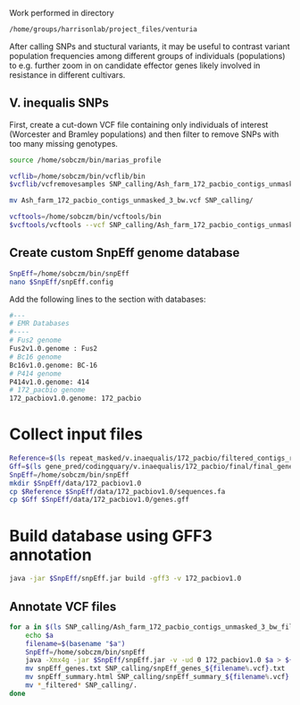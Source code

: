 Work performed in directory
```bash
/home/groups/harrisonlab/project_files/venturia
```

After calling SNPs and stuctural variants, it may be useful to contrast variant population
frequencies among different groups of individuals (populations) to e.g. further zoom in on
candidate effector genes likely involved in resistance in different cultivars.

## V. inequalis SNPs
First, create a cut-down VCF file containing only individuals of interest 
(Worcester and Bramley populations) and then filter to remove SNPs with too many missing genotypes.

```bash
source /home/sobczm/bin/marias_profile

vcflib=/home/sobczm/bin/vcflib/bin
$vcflib/vcfremovesamples SNP_calling/Ash_farm_172_pacbio_contigs_unmasked_3.vcf 083 096 097 098 101 106 119 >Ash_farm_172_pacbio_contigs_unmasked_3_bw.vcf 

mv Ash_farm_172_pacbio_contigs_unmasked_3_bw.vcf SNP_calling/

vcftools=/home/sobczm/bin/vcftools/bin
$vcftools/vcftools --vcf SNP_calling/Ash_farm_172_pacbio_contigs_unmasked_3_bw.vcf  --max-missing 0.95 --recode --out SNP_calling/Ash_farm_172_pacbio_contigs_unmasked_3_bw_filtered
```

## Create custom SnpEff genome database

```bash
SnpEff=/home/sobczm/bin/snpEff
nano $SnpEff/snpEff.config
```

Add the following lines to the section with databases:
```bash
#---
# EMR Databases
#----
# Fus2 genome
Fus2v1.0.genome : Fus2
# Bc16 genome
Bc16v1.0.genome: BC-16
# P414 genome
P414v1.0.genome: 414
# 172_pacbio genome
172_pacbiov1.0.genome: 172_pacbio
```

# Collect input files

```bash
Reference=$(ls repeat_masked/v.inaequalis/172_pacbio/filtered_contigs_repmask/172_pacbio_contigs_unmasked.fa)
Gff=$(ls gene_pred/codingquary/v.inaequalis/172_pacbio/final/final_genes_appended.gff3)
SnpEff=/home/sobczm/bin/snpEff
mkdir $SnpEff/data/172_pacbiov1.0
cp $Reference $SnpEff/data/172_pacbiov1.0/sequences.fa
cp $Gff $SnpEff/data/172_pacbiov1.0/genes.gff
```

# Build database using GFF3 annotation
```bash
java -jar $SnpEff/snpEff.jar build -gff3 -v 172_pacbiov1.0
```

## Annotate VCF files

```bash
for a in $(ls SNP_calling/Ash_farm_172_pacbio_contigs_unmasked_3_bw_filtered.recode.vcf); do
    echo $a
    filename=$(basename "$a")
    SnpEff=/home/sobczm/bin/snpEff
    java -Xmx4g -jar $SnpEff/snpEff.jar -v -ud 0 172_pacbiov1.0 $a > ${filename%.vcf}_annotated.vcf
    mv snpEff_genes.txt SNP_calling/snpEff_genes_${filename%.vcf}.txt
    mv snpEff_summary.html SNP_calling/snpEff_summary_${filename%.vcf}.html
    mv *_filtered* SNP_calling/.
done
```

<!--
```bash
vcf=SNP_calling/Ash_farm_172_pacbio_contigs_unmasked_3_bw_filtered.recode.vcf
genome_name=172_pacbio

snpeff=/home/sobczm/bin/snpEff
scripts=/home/sobczm/bin/popgen

#Create subsamples of SNPs containing those in a given category

#genic (includes 5', 3' UTRs)
java -jar $snpeff/SnpSift.jar filter "(ANN[*].EFFECT has 'missense_variant') || (ANN[*].EFFECT has 'nonsense_variant') || (ANN[*].EFFECT has 'synonymous_variant') || (ANN[*].EFFECT has 'intron_variant') || (ANN[*].EFFECT has '5_prime_UTR_variant') || (ANN[*].EFFECT has '3_prime_UTR_variant')" ${vcf%.vcf}_annotated.vcf > ${vcf%.vcf}_gene.vcf
#coding
java -jar $snpeff/SnpSift.jar filter "(ANN[0].EFFECT has 'missense_variant') || (ANN[0].EFFECT has 'nonsense_variant') || (ANN[0].EFFECT has 'synonymous_variant')" ${vcf%.vcf}_annotated.vcf > ${vcf%.vcf}_coding.vcf
#non-synonymous
java -jar $snpeff/SnpSift.jar filter "(ANN[0].EFFECT has 'missense_variant') || (ANN[0].EFFECT has 'nonsense_variant')" ${vcf%.vcf}_annotated.vcf > ${vcf%.vcf}_nonsyn.vcf
#synonymous
java -jar $snpeff/SnpSift.jar filter "(ANN[0].EFFECT has 'synonymous_variant')" ${vcf%.vcf}_annotated.vcf > ${vcf%.vcf}_syn.vcf
#Four-fold degenrate sites (output file suffix: 4fd)
python $scripts/summary_stats/parse_snpeff_synonymous.py ${vcf%.vcf}_syn.vcf
```


Groups of isolates from different cultivars described, 8 isolates for Worcester (pop1 below) and 6 isolates for Bramley (pop2 below); two Bramley isolates lost due to poor sequencing (036 and 057)

Important: check script options below, in order to use the correct ones in
a given analysis (e.g. "ply" argument for ploidy).

```bash
scripts=/home/sobczm/bin/popgen/summary_stats
python $scripts/vcf_find_difference_pop.py --vcf SNP_calling/Ash_farm_172_pacbio_contigs_unmasked_3_bw_filtered.recode.vcf --out SNP_calling/Ash_farm_172_pacbio_contigs_unmasked_3_bw_filtered_fixed.vcf --ply 1 --pop1 202,,182,,173,,190,,172,,197,,196,,049 --pop2 024,,030,,007,,025,,044,,199 --thr 0.95
```

# V. inequalis structural variants
```bash
scripts=/home/sobczm/bin/popgen/summary_stats
input=/home/sobczm/popgen/snp/sv_calling
python $scripts/vcf_find_difference_pop.py --vcf $input/vinequalis/vinequalis_struc_variants.vcf --out $input/vinequalis/vinequalis_struc_variants_fixed.vcf --ply 1 --pop1 202,,182,,173,,190,,172,,197,,196,,049 --pop2 024,,030,,007,,025,,044,,199 --thr 0.95
```